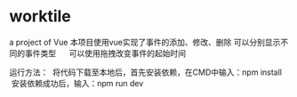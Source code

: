 # worktile
a project of Vue
本项目使用vue实现了事件的添加、修改、删除
      可以分别显示不同的事件类型
      可以使用拖拽改变事件的起始时间

运行方法：
  将代码下载至本地后，首先安装依赖，在CMD中输入：npm install
  安装依赖成功后，输入：npm run dev
